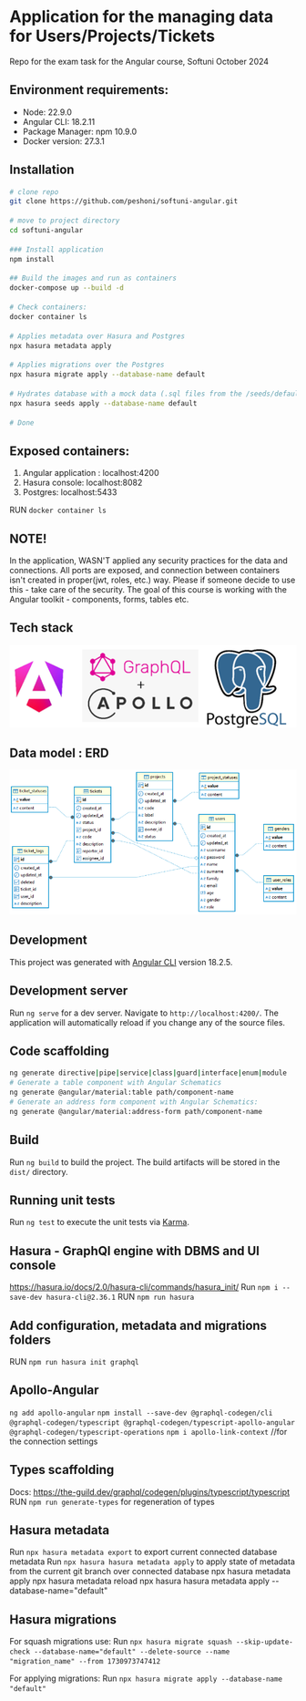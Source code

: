 # Application for the managing data for Users/Projects/Tickets

Repo for the exam task for the Angular course, Softuni October 2024

## Environment requirements:
- Node: 22.9.0
- Angular CLI: 18.2.11
- Package Manager: npm 10.9.0
- Docker version: 27.3.1

## Installation
```bash
# clone repo
git clone https://github.com/peshoni/softuni-angular.git

# move to project directory
cd softuni-angular

### Install application
npm install

## Build the images and run as containers
docker-compose up --build -d

# Check containers:
docker container ls

# Applies metadata over Hasura and Postgres
npx hasura metadata apply

# Applies migrations over the Postgres
npx hasura migrate apply --database-name default

# Hydrates database with a mock data (.sql files from the /seeds/default/ folder)
npx hasura seeds apply --database-name default

# Done
```
## Exposed containers:
1. Angular application : localhost:4200
2. Hasura console:       localhost:8082
3. Postgres:             localhost:5433 
 
RUN `docker container ls` 

## NOTE!
In the application, WASN'T applied any security practices for the data and connections. 
All ports are exposed, and connection between containers isn't created in proper(jwt, roles, etc.) way. Please if someone decide to use this - take care of the security.
The goal of this course is working with the Angular toolkit - components, forms, tables etc.
## Tech stack
![alt text](readme-images/stack.bmp)

## Data model : ERD
![alt text](readme-images/image.png)




## Development
This project was generated with [Angular CLI](https://github.com/angular/angular-cli) version 18.2.5.

## Development server
Run `ng serve` for a dev server. Navigate to `http://localhost:4200/`. The application will automatically reload if you change any of the source files.

## Code scaffolding
```bash
ng generate directive|pipe|service|class|guard|interface|enum|module
# Generate a table component with Angular Schematics
ng generate @angular/material:table path/component-name
# Generate an address form component with Angular Schematics:
ng generate @angular/material:address-form path/component-name
``` 
## Build
Run `ng build` to build the project. The build artifacts will be stored in the `dist/` directory.

## Running unit tests

Run `ng test` to execute the unit tests via [Karma](https://karma-runner.github.io).

## Hasura - GraphQl engine with DBMS and UI console
https://hasura.io/docs/2.0/hasura-cli/commands/hasura_init/
Run `npm i --save-dev hasura-cli@2.36.1`
RUN `npm run hasura`
## Add configuration, metadata and migrations folders
RUN `npm run hasura init graphql`

## Apollo-Angular
`ng add apollo-angular`
`npm install --save-dev @graphql-codegen/cli @graphql-codegen/typescript @graphql-codegen/typescript-apollo-angular @graphql-codegen/typescript-operations`
`npm i apollo-link-context` //for the connection settings

## Types scaffolding
Docs: https://the-guild.dev/graphql/codegen/plugins/typescript/typescript
RUN `npm run generate-types` for regeneration of types

## Hasura metadata
Run `npx hasura metadata export` to export current connected database metadata
Run `npx hasura hasura metadata apply` to apply state of metadata from the current git branch over connected database 
npx hasura metadata apply
npx hasura metadata reload
npx hasura hasura metadata apply  --database-name="default"

## Hasura migrations
For squash migrations use: 
Run `npx hasura migrate squash --skip-update-check --database-name="default" --delete-source --name "migration_name" --from 1730973747412`
 
For applying migrations:
Run `npx hasura migrate apply --database-name "default"`
